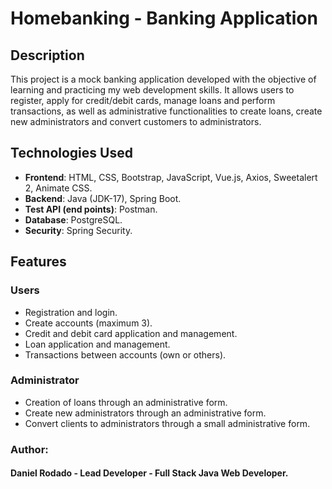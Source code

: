 # Homebanking - Banking Application

## Description
This project is a mock banking application developed with the objective of learning and practicing my web development skills. It allows users to register, apply for credit/debit cards, manage loans and perform transactions, as well as administrative functionalities to create loans, create new administrators and convert customers to administrators.

## Technologies Used
- **Frontend**: HTML, CSS, Bootstrap, JavaScript, Vue.js, Axios, Sweetalert 2, Animate CSS.
- **Backend**: Java (JDK-17), Spring Boot.
- **Test API (end points)**: Postman.
- **Database**: PostgreSQL.
- **Security**: Spring Security.

## Features
### Users
- Registration and login.
- Create accounts (maximum 3).
- Credit and debit card application and management.
- Loan application and management.
- Transactions between accounts (own or others).

### Administrator
- Creation of loans through an administrative form.
- Create new administrators through an administrative form.
- Convert clients to administrators through a small administrative form.

### Author:
#### Daniel Rodado - Lead Developer - Full Stack Java Web Developer.
